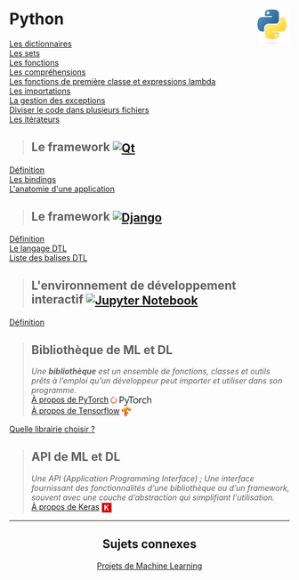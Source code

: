 # **Python** <a href="../"><img align="right" src="../assets/Python-logo-notext.svg" alt="Python" height="64px"></a>

[Les dictionnaires](../exercises/practice10)  
[Les sets](../exercises/practice11)  
[Les fonctions](../exercises/practice12)  
[Les compréhensions](../exercises/practice15)  
[Les fonctions de première classe et expressions lambda](../exercises/practice16)  
[Les importations](../exercises/practice18)  
[La gestion des exceptions](../exercises/practice19)  
[Diviser le code dans plusieurs fichiers](../exercises/practice21)  
[Les itérateurs](../exercises/practice22)  

> ## **Le framework** <a href="qt"><img align="center" src="https://upload.wikimedia.org/wikipedia/commons/thumb/8/81/Qt_logo_neon_2022.svg/langfr-2560px-Qt_logo_neon_2022.svg.png" alt="Qt" widht="auto" height="36px"></a>

[Définition](qt "Qu'est que le framework Qt")  
[Les bindings](qt/bindings "Les bindings")  
[L'anatomie d'une application](qt/anatomyOfAnApp "L'anatomie d'une application Qt")

> ## **Le framework** <a href="django"><img align="center" src="https://www.djangoproject.com/m/img/logos/django-logo-negative.svg" alt="Django" height="36px"></a>
[Définition](django "Qu'est-ce que Django ?")  
[Le langage DTL](django/dtl/ "Le langage de gabarits de Django")  
[Liste des balises DTL](django/dtl/balises "La liste des balises DTL")  
<!-- [L'ORM](orm "Object-Relational Mapping") <kbd>**Wip**</kbd>   -->

> ## **L'environnement de développement interactif** <a href="jupyter"><img align="center" src="https://jupyter.org/assets/logos/rectanglelogo-greytext-orangebody-greymoons.svg" alt="Jupyter Notebook" height="36px"></a>
[Définition](jupyter)

> ## **Bibliothèque de ML et DL**
> _Une **bibliothèque** est un ensemble de fonctions, classes et outils prêts à l’emploi qu’un développeur peut importer et utiliser dans son programme._  
[À propos de PyTorch](pyTorch) <a href="pyTorch"><img align="center" src="../assets/PyTorch.svg" alt="PyTorch" height="18px"></a>  
[À propos de Tensorflow](tensorflow) <a href="Tensorflow"><img align="center" src="../assets/Tensorflow.png" alt="Tensorflow" height="18px"></a>  

[Quelle librairie choisir ?](chooseLibrary)
> ## **API de ML et DL**
> _Une API (Application Programming Interface) ; Une interface fournissant des fonctionnalités d’une bibliothèque ou d’un framework, souvent avec une couche d’abstraction qui simplifiant l'utilisation._  
[À propos de Keras](keras) <a href="Keras"><img align="center" src="../assets/Keras.svg" alt="Keras" height="18px"></a>
___
<div align="center">

## **Sujets connexes**
[Projets de Machine Learning](https://github.com/MiKL5/machineLearning)

<!-- <a href="../"><img assets="../assets/images/snake1.jpg" alt="Python" ></a> -->